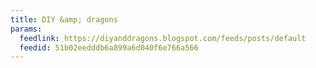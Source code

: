 ```yaml
---
title: DIY &amp; dragons
params:
  feedlink: https://diyanddragons.blogspot.com/feeds/posts/default
  feedid: 51b02eedddb6a899a6d040f6e766a566
---
```

